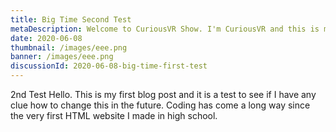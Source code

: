 ```yaml
---
title: Big Time Second Test
metaDescription: Welcome to CuriousVR Show. I'm CuriousVR and this is my show.
date: 2020-06-08
thumbnail: /images/eee.png
banner: /images/eee.png
discussionId: 2020-06-08-big-time-first-test
---
```


2nd Test Hello. This is my first blog post and it is a test to see if I have any clue how to change this in the future. Coding has come a long way since the very first HTML website I made in high school.